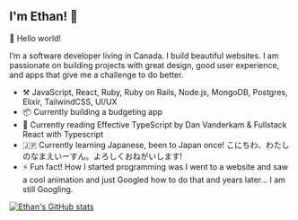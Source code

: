 ## I'm Ethan! :wave:

🎊 Hello world!

I’m a software developer living in Canada. I build beautiful websites. I am passionate on building projects with great design, good user experience, and apps that give me a challenge to do better.

- :hammer_and_pick: JavaScript, React, Ruby, Ruby on Rails, Node.js, MongoDB, Postgres, Elixir, TailwindCSS, UI/UX
- :package: Currently building a budgeting app
- :book: Currently reading Effective TypeScript by Dan Vanderkam & Fullstack React with Typescript
- 🇯🇵 Currently learning Japanese, been to Japan once! こにちわ、わたしのなまえいーすん。よろしくおねがいします!
- ⚡ Fun fact! How I started programming was I went to a website and saw a cool animation and just Googled how to do that and years later... I am still Googling.

[![Ethan's GitHub stats](https://github-readme-stats.vercel.app/api?username=moffatethan)](https://github.com/anuraghazra/github-readme-stats)
